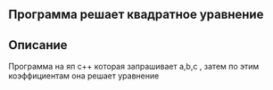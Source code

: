 ## Программа решает квадратное уравнение 
## Описание
Программа на яп c++ которая запрашивает a,b,c , затем по этим коэффициентам она решает уравнение
